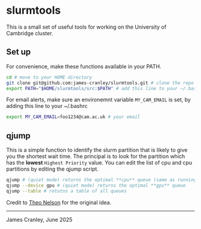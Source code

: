 # slurmtools

This is a small set of useful tools for working on the University of Cambridge cluster.

## Set up

For convenience, make these functions available in your PATH.

```bash
cd # move to your HOME directory
git clone git@github.com:james-cranley/slurmtools.git # clone the repo to your home directory
export PATH="$HOME/slurmtools/src:$PATH" # add this line to your ~/.bashrc file
```

For email alerts, make sure an environemnt variable `MY_CAM_EMAIL` is set, by adding this line to your ~/.bashrc

```bash
export MY_CAM_EMAIL=foo1234@cam.ac.uk # your email
```

## qjump

This is a simple function to identify the slurm partition that is likely to give you the shortest wait time. The principal is to look for the partition which has the **lowest** `Highest Priority` value.
You can edit the list of cpu and cpu partitions by editing the qjump script.

```bash
qjump # (quiet mode) returns the optimal **cpu** queue (same as running qjump --device cpu)
qjump --device gpu # (quiet mode) returns the optimal **gpu** queue
qjump --table # retutns a table of all queues
```

Credit to [Theo Nelson](tmn2126@columbia.edu) for the original idea.

---
James Cranley, June 2025
